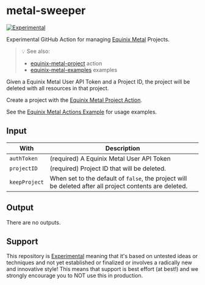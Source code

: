 # metal-sweeper

[![Experimental](https://img.shields.io/badge/Stability-Experimental-red.svg)](https://github.com/equinix-labs/equinix-labs/blob/main/experimental-statement.md#experimental-statement)

Experimental GitHub Action for managing [Equinix Metal](https://metal.equinix.com) Projects.

> :bulb: See also:
>
> - [equinix-metal-project](https://github.com/equinix-labs/metal-project-action) action
> - [equinix-metal-examples](https://github.com/equinix-labs/metal-actions-example) examples

Given a Equinix Metal User API Token and a Project ID, the project will be deleted with all resources in that project.

Create a project with the [Equinix Metal Project Action](https://github.com/equinix-labs/metal-project-action).

See the [Equinix Metal Actions Example](https://github.com/equinix-labs/metal-actions-example) for usage examples.

## Input

| With          | Description                                                                                             |
| ------------- | ------------------------------------------------------------------------------------------------------- |
| `authToken`   | (required) A Equinix Metal User API Token                                                               |
| `projectID`   | (required) Project ID that will be deleted.                                                             |
| `keepProject` | When set to the default of `false`, the project will be deleted after all project contents are deleted. |

## Output

There are no outputs.

## Support

This repository is [Experimental](https://github.com/equinix-labs/equinix-labs/blob/main/experimental-statement.md) meaning that it's based on untested ideas or techniques and not yet established or finalized or involves a radically new and innovative style! This means that support is best effort (at best!) and we strongly encourage you to NOT use this in production.
